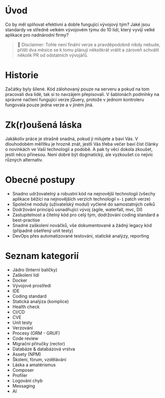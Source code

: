 # Úvod
Co by měl splňovat efektivní a dobře fungující vývojový tým? Jaké jsou standardy ve středně velkém vývojovém týmu do 10 lidí, který vyvíjí velké aplikace pro nadnárodní firmy?

> 🚩 Disclaimer: Tohle není finální verze a pravděpodobně nikdy nebude, příští dva měsíce se k tomu plánuji několikrát vrátit a zároveň schválit několik PR od odstatních vývojářů.

# Historie
Začátky byly šílené. Kód zálohovaný pouze na serveru a pokud na tom pracovali dva lidé, tak si to navzájem přepisovali. V šablonách podmínky na správné načtení fungující verze jQuery, protože v jednom kontroleru fungovala pouze jedna verze a v jiném jiná.

# Zk(r)oušená láska
Jakákoliv práce je strašně snadná, pokud ji milujete a baví Vás. V dlouhodobém měřítku je hrozně znát, jestli Vás třeba večer baví číst články o novinkách ve Vaší technologii a podobě. A pak ty věci dokola zkoušet, jestli něco přinesou. Není dobré být dogmatický, ale vyzkoušet co nejvíc různých alternativ.

# Obecné postupy
 - Snadno udržovatelný a robustní kód na nejnovější technologii (všechy aplikace běžící na nejnovějších verzích technologií `n-1` patch verze)
 - Společné moduly (uživatelský modul) vyčlené do samostatných celků
 - Dodržování principů usnadňující vývoj (agile, waterfall, mvc, DI)
 - Zastupitelnost a čitelný kód pro celý tým, dodržování coding standard a best-practise
 - Snadné zaškolení nováčků, vše dokumentované a žádný legacy kód (případně ošetřený unit testy)
 - DevOps přes automatizované testování, statické analýzy, reporting

# Seznam kategorií
- Jádro (Interní balíčky)
- Zaškolení lidí
- Docker
- Vývojové prostředí
- IDE
- Coding standard
- Statická analýza (komplice)
- Health check
- CI/CD
- CVE
- Unit testy
- Verzování
- Procesy (ORM - GRUF)
- Code review
- Migrační příručky (rector)
- Databáze & databázová vrstva
- Assety (NPM)
- Školení, fórum, vzdělávání
- Láska a amatérismus
- Composer
- Profiler
- Logování chyb
- Messaging
- AI





